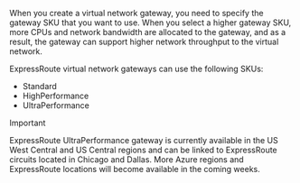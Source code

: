 When you create a virtual network gateway, you need to specify the gateway SKU that you want to use. When you select a higher gateway SKU, more CPUs and network bandwidth are allocated to the gateway, and as a result, the gateway can support higher network throughput to the virtual network. 

ExpressRoute virtual network gateways can use the following SKUs: 

* Standard
* HighPerformance
* UltraPerformance

> [!IMPORTANT]
> ExpressRoute UltraPerformance gateway is currently available in the US West Central and US Central regions and can be linked to ExpressRoute circuits located in Chicago and Dallas. More Azure regions and ExpressRoute locations will become available in the coming weeks. 
> 
> 

